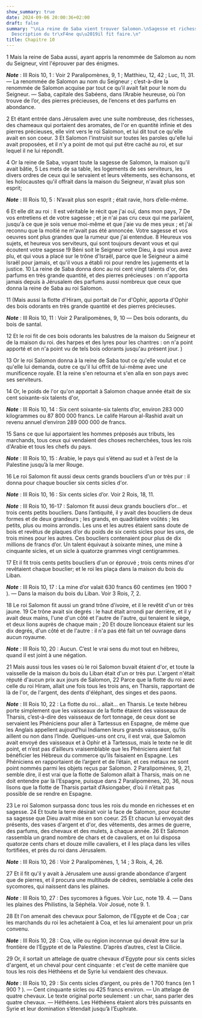 ```yaml
---
show_summary: true
date: 2024-09-06 20:00:36+02:00
draft: false
summary: "\nLa reine de Saba vient trouver Salomon.\nSagesse et richesses de ce prince.\n\
  Description du tr\xF4ne qu\u2019il fit faire.\n"
title: Chapitre 10
---
```





1 Mais la reine de Saba aussi, ayant appris la renommée de Salomon au nom du Seigneur, vint l'éprouver par des énigmes.

***Note*** :  III Rois 10, 1 : Voir 2 Paralipomènes, 9, 1 ; Matthieu, 12, 42 ; Luc, 11, 31. ― La renommée de Salomon au nom du Seigneur ; c’est-à-dire la renommée de Salomon acquise par tout ce qu’il avait fait pour le nom du Seigneur. ― Saba, capitale des Sabéens, dans l’Arabie heureuse, où l’on trouve de l’or, des pierres précieuses, de l’encens et des parfums en abondance.

2 Et étant entrée dans Jérusalem avec une suite nombreuse, des richesses, des chameaux qui portaient des aromates, de l'or en quantité infinie et des pierres précieuses, elle vint vers le roi Salomon, et lui dit tout ce qu'elle avait en son coeur. 3 Et Salomon l'instruisit sur toutes les paroles qu'elle lui avait proposées, et il n'y a point de mot qui put être caché au roi, et sur lequel il ne lui répondît.


4 Or la reine de Saba, voyant toute la sagesse de Salomon, la maison qu'il avait bâtie, 5 Les mets de sa table, les logements de ses serviteurs, les divers ordres de ceux qui le servaient et leurs vêtements, ses échansons, et les holocaustes qu'il offrait dans la maison du Seigneur, n'avait plus son esprit;

***Note*** :  III Rois 10, 5 : N’avait plus son esprit ; était ravie, hors d’elle-même.

6 Et elle dit au roi : Il est véritable le récit que j'ai ouï, dans mon pays, 7 De vos entretiens et de votre sagesse ; et je n'ai pas cru ceux qui me parlaient, jusqu'à ce que je sois venue moi-même et que j'aie vu de mes yeux ; et j'ai reconnu que la moitié ne m'avait pas été annoncée. Votre sagesse et vos oeuvres sont plus grandes que la rumeur que j'ai entendue. 8 Heureux vos sujets, et heureux vos serviteurs, qui sont toujours devant vous et qui écoutent votre sagesse !9 Béni soit le Seigneur votre Dieu, à qui vous avez plu, et qui vous a placé sur le trône d'Israël, parce que le Seigneur a aimé Israël pour jamais, et qu'il vous a établi roi pour rendre les jugements et la justice. 10 La reine de Saba donna donc au roi cent vingt talents d'or, des parfums en très grande quantité, et des pierres précieuses : on n'apporta jamais depuis à Jérusalem des parfums aussi nombreux que ceux que donna la reine de Saba au roi Salomon.


11 (Mais aussi la flotte d'Hiram, qui portait de l'or d'Ophir, apporta d'Ophir des bois odorants en très grande quantité et des pierres précieuses.

***Note*** :  III Rois 10, 11 : Voir 2 Paralipomènes, 9, 10 ― Des bois odorants, du bois de santal.

12 Et le roi fit de ces bois odorants les balustres de la maison du Seigneur et de la maison du roi. des harpes et des lyres pour les chantres : on n'a point apporté et on n'a point vu de tels bois odorants jusqu'au présent jour. )


13 Or le roi Salomon donna à la reine de Saba tout ce qu'elle voulut et ce qu'elle lui demanda, outre ce qu'il lui offrit de lui-même avec une munificence royale. Et la reine s'en retourna et s'en alla en son pays avec ses serviteurs.


14 Or, le poids de l'or qu'on apportait à Salomon chaque année était de six cent soixante-six talents d'or,

***Note*** :  III Rois 10, 14 : Six cent soixante-six talents d’or, environ 283 000 kilogrammes ou 87 800 000 francs. Le calife Haroun al-Rashid avait un revenu annuel d’environ 289 000 000 de francs.

15 Sans ce que lui apportaient les hommes préposés aux tributs, les marchands, tous ceux qui vendaient des choses recherchées, tous les rois d'Arabie et tous les chefs du pays.

***Note*** :  III Rois 10, 15 : Arabie, le pays qui s’étend au sud et à l’est de la Palestine jusqu’à la mer Rouge.


16 Le roi Salomon fit aussi deux cents grands boucliers d'un or très pur : il donna pour chaque bouclier six cents sicles d'or.

***Note*** :  III Rois 10, 16 : Six cents sicles d’or. Voir 2 Rois, 18, 11.

***Note*** :  III Rois 10, 16-17 : Salomon fit aussi deux grands boucliers d’or… et trois cents petits boucliers. Dans l’antiquité, il y avait des boucliers de deux formes et de deux grandeurs ; les grands, en quadrilatère voûtés ; les petits, plus ou moins arrondis. Les uns et les autres étaient sans doute de bois et revêtus de plaques d’or du poids de six cents sicles pour les uns, de trois mines pour les autres. Ces boucliers contenaient pour plus de dix millions de francs d’or. Un talent équivaut à soixante mines, une mine à cinquante sicles, et un sicle à quatorze grammes vingt centigrammes.

17 Et il fit trois cents petits boucliers d'un or éprouvé ; trois cents mines d'or revêtaient chaque bouclier; et le roi les plaça dans la maison du bois du Liban.

***Note*** :  III Rois 10, 17 : La mine d’or valait 630 francs 60 centimes (en 1900 ? ). ― Dans la maison du bois du Liban. Voir 3 Rois, 7, 2.


18 Le roi Salomon fit aussi un grand trône d'ivoire, et il le revêtit d'un or très jaune. 19 Ce trône avait six degrés : le haut était arrondi par derrière, et il y avait deux mains, l'une d'un côté et l'autre de l'autre, qui tenaient le siège, et deux lions auprès de chaque main ; 20 Et douze lionceaux étaient sur les dix degrés, d'un côté et de l'autre : il n'a pas été fait un tel ouvrage dans aucun royaume.

***Note*** :  III Rois 10, 20 : Aucun. C’est le vrai sens du mot tout en hébreu, quand il est joint à une négation.


21 Mais aussi tous les vases où le roi Salomon buvait étaient d'or, et toute la vaisselle de la maison du bois du Liban était d'un or très pur. L'argent n'était réputé d'aucun prix aux jours de Salomon, 22 Parce que la flotte du roi avec celle du roi Hiram, allait une fois tous les trois ans, en Tharsis, rapportant de là de l'or, de l'argent, des dents d'éléphant, des singes et des paons.

***Note*** :  III Rois 10, 22 : La flotte du roi… allait… en Tharsis. Le texte hébreu porte simplement que les vaisseaux de la flotte étaient des vaisseaux de Tharsis, c’est-à-dire des vaisseaux de fort tonnage, de ceux dont se servaient les Phéniciens pour aller à Tartessus en Espagne, de même que les Anglais appellent aujourd’hui Indiamen leurs grands vaisseaux, qu’ils aillent ou non dans l’Inde. Quelques-uns ont cru, il est vrai, que Salomon avait envoyé des vaisseaux et à Ophir et à Tartessus, mais le texte ne le dit point, et n’est pas d’ailleurs vraisemblable que les Phéniciens aient fait bénéficier les Hébreux du commerce qu’ils faisaient en Espagne. Les Phéniciens en rapportaient de l’argent et de l’étain, et ces métaux ne sont point nommés parmi les objets reçus par Salomon. 2 Paralipomènes, 9, 21, semble dire, il est vrai que la flotte de Salomon allait à Tharsis, mais on ne doit entendre par là l’Espagne, puisque dans 2 Paralipomènes, 20, 36, nous lisons que la flotte de Tharsis partait d’Asiongaber, d’où
il n’était pas possible de se rendre en Espagne.


23 Le roi Salomon surpassa donc tous les rois du monde en richesses et en sagesse. 24 Et toute la terre désirait voir la face de Salomon, pour écouter sa sagesse que Dieu avait mise en son coeur. 25 Et chacun lui envoyait des présents, des vases d'argent et d'or, des vêtements, des armes de guerre, des parfums, des chevaux et des mulets, à chaque année. 26 Et Salomon rassembla un grand nombre de chars et de cavaliers, et on lui disposa quatorze cents chars et douze mille cavaliers, et il les plaça dans les villes fortifiées, et près du roi dans Jérusalem.

***Note*** :  III Rois 10, 26 : Voir 2 Paralipomènes, 1, 14 ; 3 Rois, 4, 26.

27 Et il fit qu'il y avait à Jérusalem une aussi grande abondance d'argent que de pierres, et il procura une multitude de cèdres, semblable à celle des sycomores, qui naissent dans les plaines.

***Note*** :  III Rois 10, 27 : Des sycomores à figues. Voir Luc, note 19. 4. ― Dans les plaines des Philistins, la Séphéla. Voir Josué, note 9. 1.

28 Et l'on amenait des chevaux pour Salomon, de l'Egypte et de Coa ; car les marchands du roi les achetaient à Coa, et les lui amenaient pour un prix convenu.

***Note*** :  III Rois 10, 28 : Coa, ville ou région inconnue qui devait être sur la frontière de l’Egypte et de la Palestine. D’après d’autres, c’est la Cilicie.

29 Or, il sortait un attelage de quatre chevaux d'Egypte pour six cents sicles d'argent, et un cheval pour cent cinquante : et c'est de cette manière que tous les rois des Héthéens et de Syrie lui vendaient des chevaux.

***Note*** :  III Rois 10, 29 : Six cents sicles d’argent, ou près de 1 700 francs (en 1 900 ? ). ― Cent cinquante sicles ou 425 francs environ. ― Un attelage de quatre chevaux. Le texte original porte seulement : un char, sans parler des quatre chevaux. ― Héthéens. Les Héthéens étaient alors très puissants en Syrie et leur domination s’étendait jusqu’à l’Euphrate.


